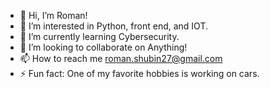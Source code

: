- 👋 Hi, I’m Roman!
- 👀 I’m interested in Python, front end, and IOT.
- 🌱 I’m currently learning Cybersecurity.
- 💞️ I’m looking to collaborate on Anything!
- 📫 How to reach me roman.shubin27@gmail.com
- ⚡ Fun fact: One of my favorite hobbies is working on cars.
